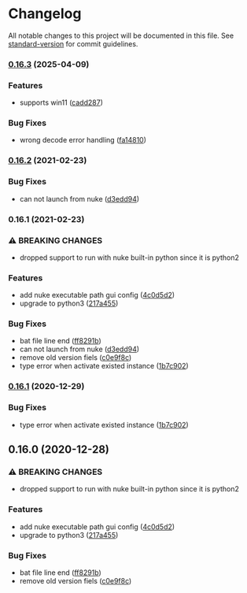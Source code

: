 # Changelog

All notable changes to this project will be documented in this file. See [standard-version](https://github.com/conventional-changelog/standard-version) for commit guidelines.

### [0.16.3](https://github.com/NateScarlet/NukeBatchRender/compare/v0.16.2...v0.16.3) (2025-04-09)


### Features

* supports win11 ([cadd287](https://github.com/NateScarlet/NukeBatchRender/commit/cadd2870e837c0af0c748dda57af0d1823f0985b))


### Bug Fixes

* wrong decode error handling ([fa14810](https://github.com/NateScarlet/NukeBatchRender/commit/fa14810ea9109cedf0ca2b67e5e727976f5b2208))

### [0.16.2](https://github.com/NateScarlet/NukeBatchRender/compare/v0.16.1...v0.16.2) (2021-02-23)


### Bug Fixes

* can not launch from nuke ([d3edd94](https://github.com/NateScarlet/NukeBatchRender/commit/d3edd941f6fd025e6aef9ce3e39962922de9da56))

### 0.16.1 (2021-02-23)


### ⚠ BREAKING CHANGES

* dropped support to run with nuke built-in python since it is python2

### Features

* add nuke executable path gui config ([4c0d5d2](https://github.com/NateScarlet/NukeBatchRender/commit/4c0d5d24b56c7ef759be3a490703944a4782f656))
* upgrade to python3 ([217a455](https://github.com/NateScarlet/NukeBatchRender/commit/217a455adfc7dcae75969d62e38f65c84d53e946))


### Bug Fixes

* bat file line end ([ff8291b](https://github.com/NateScarlet/NukeBatchRender/commit/ff8291b30b29cad42c14793c1e0f4866c76163d2))
* can not launch from nuke ([d3edd94](https://github.com/NateScarlet/NukeBatchRender/commit/d3edd941f6fd025e6aef9ce3e39962922de9da56))
* remove old version fiels ([c0e9f8c](https://github.com/NateScarlet/NukeBatchRender/commit/c0e9f8c3d20894fb14362c1b6fcc59e1b4855b8c))
* type error when activate existed instance ([1b7c902](https://github.com/NateScarlet/NukeBatchRender/commit/1b7c9027d6a441529ea42d1157624b4383bb70b1))

### [0.16.1](https://github.com/NateScarlet/NukeBatchRender/compare/0.16.0...0.16.1) (2020-12-29)


### Bug Fixes

* type error when activate existed instance ([1b7c902](https://github.com/NateScarlet/NukeBatchRender/commit/1b7c9027d6a441529ea42d1157624b4383bb70b1))

## 0.16.0 (2020-12-28)


### ⚠ BREAKING CHANGES

* dropped support to run with nuke built-in python since it is python2

### Features

* add nuke executable path gui config ([4c0d5d2](https://github.com/NateScarlet/NukeBatchRender/commit/4c0d5d24b56c7ef759be3a490703944a4782f656))
* upgrade to python3 ([217a455](https://github.com/NateScarlet/NukeBatchRender/commit/217a455adfc7dcae75969d62e38f65c84d53e946))


### Bug Fixes

* bat file line end ([ff8291b](https://github.com/NateScarlet/NukeBatchRender/commit/ff8291b30b29cad42c14793c1e0f4866c76163d2))
* remove old version fiels ([c0e9f8c](https://github.com/NateScarlet/NukeBatchRender/commit/c0e9f8c3d20894fb14362c1b6fcc59e1b4855b8c))
